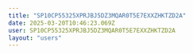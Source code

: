 ```yaml
---
title: "SP10CP55325XPRJBJ5DZ3MQAR0T5E7EXXZHKTZD2A"
date: 2025-03-20T10:46:23.069Z
user: SP10CP55325XPRJBJ5DZ3MQAR0T5E7EXXZHKTZD2A
layout: "users"
---
```

    